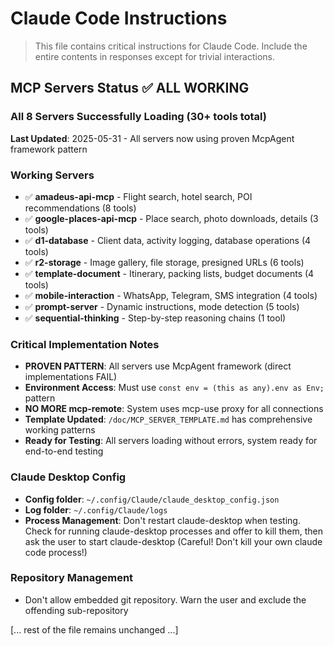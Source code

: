 # Claude Code Instructions

> This file contains critical instructions for Claude Code. Include the entire contents in responses except for trivial interactions.

## MCP Servers Status ✅ ALL WORKING

### All 8 Servers Successfully Loading (30+ tools total)
**Last Updated**: 2025-05-31 - All servers now using proven McpAgent framework pattern

### Working Servers
- ✅ **amadeus-api-mcp** - Flight search, hotel search, POI recommendations (8 tools)
- ✅ **google-places-api-mcp** - Place search, photo downloads, details (3 tools)
- ✅ **d1-database** - Client data, activity logging, database operations (4 tools)
- ✅ **r2-storage** - Image gallery, file storage, presigned URLs (6 tools)
- ✅ **template-document** - Itinerary, packing lists, budget documents (4 tools)
- ✅ **mobile-interaction** - WhatsApp, Telegram, SMS integration (4 tools) 
- ✅ **prompt-server** - Dynamic instructions, mode detection (5 tools)
- ✅ **sequential-thinking** - Step-by-step reasoning chains (1 tool)

### Critical Implementation Notes
- **PROVEN PATTERN**: All servers use McpAgent framework (direct implementations FAIL)
- **Environment Access**: Must use `const env = (this as any).env as Env;` pattern
- **NO MORE mcp-remote**: System uses mcp-use proxy for all connections
- **Template Updated**: `/doc/MCP_SERVER_TEMPLATE.md` has comprehensive working patterns
- **Ready for Testing**: All servers loading without errors, system ready for end-to-end testing

### Claude Desktop Config
- **Config folder**: `~/.config/Claude/claude_desktop_config.json`
- **Log folder**: `~/.config/Claude/logs`
- **Process Management**: Don't restart claude-desktop when testing. Check for running claude-desktop processes and offer to kill them, then ask the user to start claude-desktop (Careful! Don't kill your own claude code process!)

### Repository Management
- Don't allow embedded git repository. Warn the user and exclude the offending sub-repository

[... rest of the file remains unchanged ...]